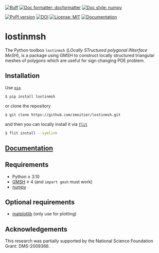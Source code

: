 [![Ruff](https://img.shields.io/endpoint?url=https://raw.githubusercontent.com/astral-sh/ruff/main/assets/badge/v2.json)](https://github.com/astral-sh/ruff)
[![Doc formatter: docformatter](https://img.shields.io/badge/%20formatter-docformatter-fedcba.svg)](https://github.com/PyCQA/docformatter)
[![Doc style: numpy](https://img.shields.io/badge/%20style-numpy-459db9.svg)](https://numpydoc.readthedocs.io/en/latest/format.html)

[![PyPI version](https://badge.fury.io/py/lostinmsh.svg)](https://badge.fury.io/py/lostinmsh)
[![DOI](https://zenodo.org/badge/602493619.svg)](https://zenodo.org/badge/latestdoi/602493619)
[![License: MIT](https://img.shields.io/github/license/zmoitier/lostinmsh)](https://github.com/zmoitier/lostinmsh/blob/main/LICENSE)
[![Documentation](https://github.com/zmoitier/lostinmsh/actions/workflows/docs.yaml/badge.svg)](https://zmoitier.github.io/lostinmsh)

# lostinmsh

The Python toolbox `lostinmsh` (_LOcally STructured polygonal INterface MeSH_), is a package using GMSH to construct locally structured triangular meshes of polygons which are useful for sign changing PDE problem.

## Installation

Use [`pip`](https://pip.pypa.io/en/stable/)

```bash
$ pip install lostinmsh
```

or clone the repository

```bash
$ git clone https://github.com/zmoitier/lostinmsh.git
```

and then you can locally install it via [`flit`](https://flit.pypa.io/en/stable/)

```bash
$ flit install --symlink
```

## [Documentation](https://zmoitier.github.io/lostinmsh)

## Requirements

- Python ≥ 3.10
- [GMSH](https://gmsh.info) ≥ 4 (and `import gmsh` must work)
- [numpy](https://github.com/numpy/numpy)

## Optional requirements

- [matplotlib](https://github.com/matplotlib/matplotlib) (only use for plotting)

## Acknowledgements

This research was partially supported by the National Science Foundation Grant: DMS-2009366.
